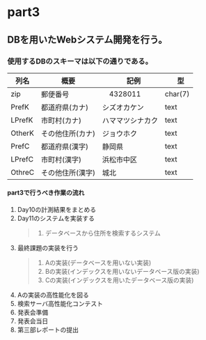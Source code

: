 # part3

## DBを用いたWebシステム開発を行う。

### 使用するDBのスキーマは以下の通りである。

|  列名  |  概要  |　記例　|　型 |
| ---- | ---- | ---- | ---- |
|  zip  |  郵便番号  |　4328011 | char(7) |
|  PrefK  |  都道府県(カナ)  | シズオカケン | text |
|  LPrefK  |  市町村(カナ)  | ハママツシナカク | text |
|  OtherK  |  その他住所(カナ)  | ジョウホク | text |
|  PrefC  |  都道府県(漢字)  | 静岡県 | text |
|  LPrefC  |  市町村(漢字)  | 浜松市中区 | text |
|  OthreC  |  その他住所(漢字)  | 城北 | text |


#### part3で行うべき作業の流れ
1. Day10の計測結果をまとめる
2. Day11のシステムを実装する
   >1. データベースから住所を検索するシステム
3. 最終課題の実装を行う
   >1. Aの実装(データベースを用いない実装)
   >2. Bの実装(インデックスを用いないデータベース版の実装)
   >3. Cの実装(インデックスを用いたデータベース版の実装)
4. Aの実装の高性能化を図る
5. 検索サーバ高性能化コンテスト
6. 発表会準備
7. 発表会当日  
8. 第三部レポートの提出